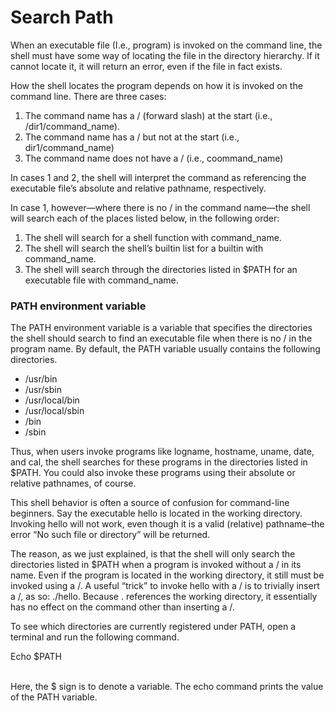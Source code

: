 # Search Path

When an executable file (I.e., program) is invoked on the command line, the shell must have some way of locating the file in the directory hierarchy. If it cannot locate it, it will return an error, even if the file in fact exists.&#x20;

How the shell locates the program depends on how it is invoked on the command line. There are three cases:

1. The command name has a / (forward slash) at the start (i.e., /dir1/command\_name).
2. The command name has a / but not at the start (i.e., dir1/command\_name)
3. The command name does not have a / (i.e., coommand\_name)

In cases 1 and 2, the shell will interpret the command as referencing the executable file’s absolute and relative pathname, respectively.&#x20;

In case 1, however—where there is no / in the command name—the shell will search each of the places listed below, in the following order:

1. The shell will search for a shell function with command\_name.&#x20;
2. The shell will search the shell’s builtin list for a builtin with command\_name.
3. The shell will search through the directories listed in $PATH for an executable file with command\_name.&#x20;

### PATH environment variable

The PATH environment variable is a variable that specifies the directories the shell should search to find an executable file when there is no / in the program name. By default, the PATH variable usually contains the following directories.

* /usr/bin
* /usr/sbin
* /usr/local/bin
* /usr/local/sbin
* /bin
* /sbin

Thus, when users invoke programs like logname, hostname, uname, date, and cal, the shell searches for these programs in the directories listed in $PATH. You could also invoke these programs using their absolute or relative pathnames, of course.&#x20;

This shell behavior is often a source of confusion for command-line beginners. Say the executable hello is located in the working directory. Invoking hello will not work, even though it is a valid (relative) pathname–the error “No such file or directory” will be returned.&#x20;

The reason, as we just explained, is that the shell will only search the directories listed in $PATH when a program is invoked without a / in its name. Even if the program is located in the working directory, it still must be invoked using a /. A useful “trick” to invoke hello with a / is to trivially insert a /, as so: ./hello. Because . references the working directory, it essentially has no effect on the command other than inserting a /.&#x20;

To see which directories are currently registered under PATH, open a terminal and run the following command.

Echo $PATH

\
Here, the $ sign is to denote a variable. The echo command prints the value of the PATH variable.
